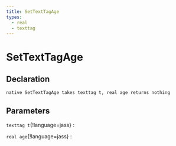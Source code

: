 ```yaml
---
title: SetTextTagAge
types:
  - real
  - texttag
---
```


# SetTextTagAge

## Declaration

```jass
native SetTextTagAge takes texttag t, real age returns nothing
```

## Parameters
`texttag t`{!language=jass}
: 

`real age`{!language=jass}
: 
